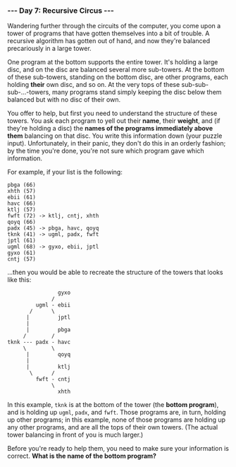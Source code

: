 ### --- Day 7: Recursive Circus ---

Wandering further through the circuits of the computer, you come upon a
tower of programs that have gotten themselves into a bit of trouble. A
recursive algorithm has gotten out of hand, and now they're balanced
precariously in a large tower.

One program at the bottom supports the entire tower. It's holding a large
disc, and on the disc are balanced several more sub-towers. At the bottom
of these sub-towers, standing on the bottom disc, are other programs, each
holding **their** own disc, and so on. At the very tops of these sub-sub-
sub-…-towers, many programs stand simply keeping the disc below them
balanced but with no disc of their own.

You offer to help, but first you need to understand the structure of these
towers. You ask each program to yell out their **name**, their **weight**, and (if
they're holding a disc) the **names of the programs immediately above them**
balancing on that disc. You write this information down (your puzzle
input). Unfortunately, in their panic, they don't do this in an orderly
fashion; by the time you're done, you're not sure which program gave which
information.

For example, if your list is the following:
```
pbga (66)
xhth (57)
ebii (61)
havc (66)
ktlj (57)
fwft (72) -> ktlj, cntj, xhth
qoyq (66)
padx (45) -> pbga, havc, qoyq
tknk (41) -> ugml, padx, fwft
jptl (61)
ugml (68) -> gyxo, ebii, jptl
gyxo (61)
cntj (57)
```
...then you would be able to recreate the structure of the towers that looks like this:
```
                gyxo
              /     
         ugml - ebii
       /      \     
      |         jptl
      |        
      |         pbga
     /        /
tknk --- padx - havc
     \        \
      |         qoyq
      |             
      |         ktlj
       \      /     
         fwft - cntj
              \     
                xhth
```
In this example, `tknk` is at the bottom of the tower (the **bottom program**),
and is holding up `ugml`, `padx`, and `fwft`. Those programs are, in turn,
holding up other programs; in this example, none of those programs are
holding up any other programs, and are all the tops of their own towers.
(The actual tower balancing in front of you is much larger.)

Before you're ready to help them, you need to make sure your information is
correct. **What is the name of the bottom program?**
